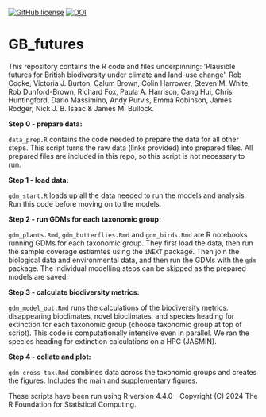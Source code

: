 <!-- badges: start -->
[![GitHub license](https://img.shields.io/github/license/Naereen/StrapDown.js.svg)](https://github.com/03rcooke/GB_futures/blob/main/LICENSE)
[![DOI](https://zenodo.org/badge/630854956.svg)](https://doi.org/10.5281/zenodo.8270297)
<!-- badges: end -->

# GB_futures

This repository contains the R code and files underpinning: 'Plausible futures for British biodiversity under climate and land-use change'. Rob Cooke, Victoria J. Burton, Calum Brown, Colin Harrower, Steven M. White, Rob Dunford-Brown, Richard Fox, Paula A. Harrison, Cang Hui, Chris Huntingford, Dario Massimino, Andy Purvis, Emma Robinson, James Rodger, Nick J. B. Isaac & James M. Bullock.

**Step 0 - prepare data:**

`data_prep.R` contains the code needed to prepare the data for all other steps. This script turns the raw data (links provided) into prepared files. All prepared files are included in this repo, so this script is not necessary to run.

**Step 1 - load data:**

`gdm_start.R` loads up all the data needed to run the models and analysis. Run this code before moving on to the models.

**Step 2 - run GDMs for each taxonomic group:**

`gdm_plants.Rmd`, `gdm_butterflies.Rmd` and `gdm_birds.Rmd` are R notebooks running GDMs for each taxonomic group. They first load the data, then run the sample coverage estiamtes using the `iNEXT` package. Then join the biological data and environmental data, and then run the GDMs with the `gdm` package. The individual modelling steps can be skipped as the prepared models are saved.

**Step 3 - calculate biodiversity metrics:**

`gdm_model_out.Rmd` runs the calculations of the biodiversity metrics: disappearing bioclimates, novel bioclimates, and species heading for extinction for each taxonomic group (choose taxonomic group at top of script). This code is computationally intensive even in parallel. We ran the species heading for extinction calculations on a HPC (JASMIN).

**Step 4 - collate and plot:**

`gdm_cross_tax.Rmd` combines data across the taxonomic groups and creates the figures. Includes the main and supplementary figures.

These scripts have been run using R version 4.4.0 - Copyright (C) 2024 The R Foundation for Statistical Computing.